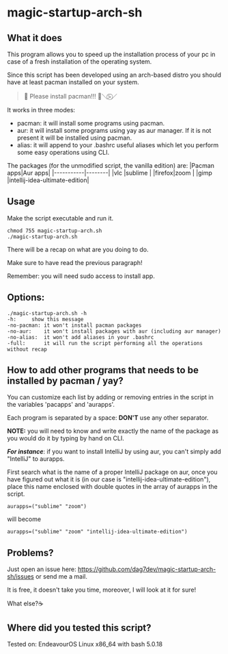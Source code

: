 # magic-startup-arch-sh
## What it does
This program allows you to speed up the installation process
of your pc in case of a fresh installation of the operating system.

Since this script has been developed using an arch-based distro
you should have at least pacman installed on your system.

> 🍒 Please install pacman!!! 🍒＼⍩⃝／

It works in three modes:
- pacman: it will install some programs using pacman.
- aur: it will install some programs using yay as aur manager. If it is not present it will be installed using pacman.
- alias: it will append to your .bashrc useful aliases which let you perform some easy operations using CLI.

The packages (for the unmodified script, the vanilla edition) are:
|Pacman apps|Aur apps|
|-----------|--------|
|vlc    |sublime     |
|firefox|zoom        |
|gimp   |intellij-idea-ultimate-edition|

## Usage
Make the script executable and run it.

```
chmod 755 magic-startup-arch.sh
./magic-startup-arch.sh
```
There will be a recap on what are you doing to do.

Make sure to have read the previous paragraph!

Remember: you will need sudo access to install app.

## Options:
```
./magic-startup-arch.sh -h
-h:		show this message
-no-pacman:	it won't install pacman packages
-no-aur:	it won't install packages with aur (including aur manager)
-no-alias:	it won't add aliases in your .bashrc
-full:		it will run the script performing all the operations without recap
```

## How to add other programs that needs to be installed by pacman / yay?
You can customize each list by adding or removing entries in the script in the variables 'pacapps' and 'aurapps'.

Each program is separated by a space: **DON'T** use any other separator.

**NOTE:** you will need to know and write exactly the name of the package as you would do it by typing by hand on CLI.


***For instance***: if you want to install IntelliJ by using aur, you can't simply add "IntelliJ" to aurapps.

First search what is the name of a proper IntelliJ package on aur, once you have figured out what it is (in our case is "intellij-idea-ultimate-edition"), place this name enclosed with double quotes in the array of aurapps in the script.

```
aurapps=("sublime" "zoom")
```
will become
```
aurapps=("sublime" "zoom" "intellij-idea-ultimate-edition")
```

## Problems?
Just open an issue here: https://github.com/dag7dev/magic-startup-arch-sh/issues
or send me a mail.

It is free, it doesn't take you time, moreover, I will look at it for sure!

What else?☕ 

## Where did you tested this script?
Tested on: EndeavourOS Linux x86_64 with bash 5.0.18 

